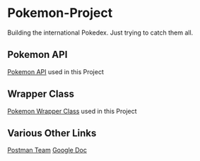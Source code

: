 # Pokemon-Project

Building the international Pokedex. Just trying to catch them all.


## Pokemon API
[Pokemon API](https://pokeapi.co/docs/v2) used in this Project

## Wrapper Class
[Pokemon Wrapper Class](https://github.com/PokeAPI/pokeapi-js-wrapper) used in this Project


## Various Other Links
[Postman Team](https://planetary-comet-183299.postman.co/workspace/c7ac5d82-4a9d-4c93-9552-d8f8f91dbc86)
[Google Doc](https://docs.google.com/document/d/18eC4dRT1hq-lgeqDIAgbmA4Jq3o_rjZrd9wsugVbIek/edit?usp=sharing)
